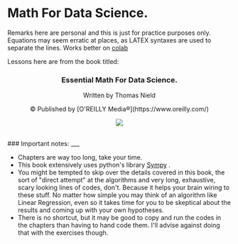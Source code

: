 # Math For Data Science.

Remarks here are personal and this is just for practice purposes only. Equations may seem erratic at places, as LATEX syntaxes are used to separate the lines. Works better on [colab](https://colab.research.google.com/)

Lessons here are from the book titled:

<h3 align="center">Essential Math For Data Science.</h3></p>
<p align="center">
Written by Thomas Nield
</p>
<p align="center">
© Published by [O'REILLY Media®](https://www.oreilly.com/)
</p>
<p align="center">
<img src="https://images-na.ssl-images-amazon.com/images/I/41khDop3M4L._SX379_BO1,204,203,200_.jpg">
<p>
<br/>
### Important notes:
___

* Chapters are way too long, take your time.
* This book extensively uses python's library [Sympy](https://docs.sympy.org/latest/index.html) .
* You might be tempted to skip over the details covered in this book, the sort of "direct attempt" at the algorithms and very long, exhaustive, scary looking lines of codes, don't. Because it helps your brain wiring to these stuff. No matter how simple you may think of an algorithm like Linear Regression, even so it takes time for you to be skeptical about the results and coming up with your own hypotheses. 
* There is no shortcut, but it may be good to copy and run the codes in the chapters than having to hand code them. I'll advise against doing that with the exercises though. 



